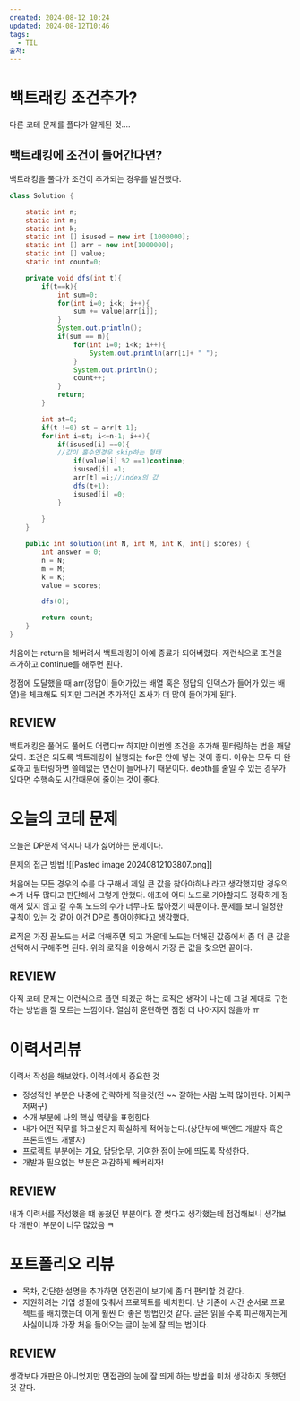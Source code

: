 ```yaml
---
created: 2024-08-12 10:24
updated: 2024-08-12T10:46
tags:
  - TIL
출처: 
---
```

# 백트래킹 조건추가?
다른 코테 문제를 풀다가 알게된 것....
## 백트래킹에 조건이 들어간다면?
백트래킹을 풀다가 조건이 추가되는 경우를 발견했다. 

```java
class Solution {

    static int n;
    static int m;
    static int k;
    static int [] isused = new int [1000000];
    static int [] arr = new int[1000000];
    static int [] value;
    static int count=0;

    private void dfs(int t){
        if(t==k){
            int sum=0;
            for(int i=0; i<k; i++){
                sum += value[arr[i]];
            }
            System.out.println();
            if(sum == m){
                for(int i=0; i<k; i++){
                    System.out.println(arr[i]+ " ");
                }
                System.out.println();
                count++;
            }
            return;
        }

        int st=0;
        if(t !=0) st = arr[t-1];
        for(int i=st; i<=n-1; i++){
            if(isused[i] ==0){
            //값이 홀수인경우 skip하는 형태
                if(value[i] %2 ==1)continue;
                isused[i] =1;
                arr[t] =i;//index의 값
                dfs(t+1);
                isused[i] =0;
            }
            
        }
    }

    public int solution(int N, int M, int K, int[] scores) {
        int answer = 0;
        n = N;
        m = M;
        k = K;
        value = scores;

        dfs(0);

        return count;
    }
}


```
처음에는 return을 해버려서 백트래킹이 아예 종료가 되어버렸다. 
저런식으로 조건을 추가하고 continue를 해주면 된다.

정점에 도달했을 때 arr(정답이 들어가있는 배열 혹은 정답의 인덱스가 들어가 있는 배열)을 체크해도 되지만 그러면 추가적인 조사가 더 많이 들어가게 된다.

## REVIEW
백트래킹은 풀어도 풀어도 어렵다ㅠ 하지만 이번엔 조건을 추가해 필터링하는 법을 깨달았다. 
조건은 되도록 백트래킹이 실행되는 for문 안에 넣는 것이 좋다. 이유는 모두 다 완료하고 필터링하면 쓸데없는 연산이 늘어나기 때문이다. depth를 줄일 수 있는 경우가 있다면 수행속도 시간때문에 줄이는 것이 좋다.

# 오늘의 코테 문제
오늘은 DP문제 역시나 내가 싫어하는 문제이다. 

문제의 접근 방법
![[Pasted image 20240812103807.png]]

처음에는 모든 경우의 수를 다 구해서 제일 큰 값을 찾아야하나 라고 생각했지만 경우의 수가 너무 많다고 판단해서 그렇게 안했다. 애초에 어디 노드로 가야할지도 정확하게 정해져 있지 않고 갈 수록 노드의 수가 너무나도 많아졌기 때문이다. 
문제를 보니 일정한 규칙이 있는 것 같아 이건 DP로 풀어야한다고 생각했다.

로직은 가장 끝노드는 서로 더해주면 되고 가운데 노드는 더해진 값중에서 좀 더 큰 값을 선택해서 구해주면 된다. 위의 로직을 이용해서 가장 큰 값을 찾으면 끝이다. 

## REVIEW 
아직 코테 문제는 이런식으로 풀면 되곘군 하는 로직은 생각이 나는데 그걸 제대로 구현하는 방법을 잘 모르는 느낌이다. 열심히 훈련하면 점점 더 나아지지 않을까 ㅠ 

# 이력서리뷰
이력서 작성을 해보았다. 
이력서에서 중요한 것
 - 정성적인 부분은 나중에 간략하게 적을것(전 ~~ 잘하는 사람 노력 많이한다. 어쩌구 저쩌구)
 - 소개 부분에 나의 핵심 역량을 표현한다.
 - 내가 어떤 직무를 하고싶은지 확실하게 적어놓는다.(상단부에 백엔드 개발자 혹은 프론트엔드 개발자)
 - 프로젝트 부분에는 개요, 담당업무, 기여한 점이 눈에 띄도록 작성한다.
 - 개발과 필요없는 부분은 과감하게 빼버리자!

## REVIEW
내가 이력서를 작성했을 떄 놓쳤던 부분이다. 잘 썻다고 생각했는데 점검해보니 생각보다 개판이 부분이 너무 많았음 ㅋ

#  포트폴리오 리뷰
- 목차, 간단한 설명을 추가하면 면접관이 보기에 좀 더 편리할 것 같다.
- 지원하려는 기업 성질에 맞춰서 프로젝트를 배치한다.
  난 기존에 시간 순서로 프로젝트를 배치했는데 이게 훨씬 더 좋은 방법인것 같다. 글은 읽을 수록 피곤해지는게 사실이니까 가장 처음 들어오는 글이 눈에 잘 띄는 법이다.

## REVIEW
생각보다 개판은 아니었지만 면접관의 눈에 잘 띄게 하는 방법을 미처 생각하지 못했던 것 같다. 